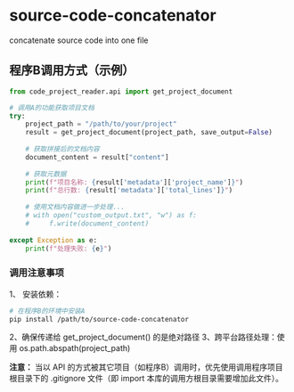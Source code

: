 # source-code-concatenator
concatenate source code into one file

## 程序B调用方式（示例）
```python
from code_project_reader.api import get_project_document

# 调用A的功能获取项目文档
try:
    project_path = "/path/to/your/project"
    result = get_project_document(project_path, save_output=False)
    
    # 获取拼接后的文档内容
    document_content = result["content"]
    
    # 获取元数据
    print(f"项目名称: {result['metadata']['project_name']}")
    print(f"总行数: {result['metadata']['total_lines']}")
    
    # 使用文档内容做进一步处理...
    # with open("custom_output.txt", "w") as f:
    #     f.write(document_content)
    
except Exception as e:
    print(f"处理失败: {e}")
```
### 调用注意事项
1、 安装依赖：

```bash
# 在程序B的环境中安装A
pip install /path/to/source-code-concatenator
```
2、确保传递给 get_project_document() 的是绝对路径
3、跨平台路径处理：使用 os.path.abspath(project_path)


**注意：**
当以 API 的方式被其它项目（如程序B）调用时，优先使用调用程序项目根目录下的 .gitignore 文件（即 import 本库的调用方根目录需要增加此文件）。
